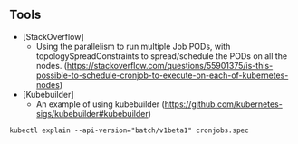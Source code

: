 ## Tools

* [StackOverflow]
  * Using the parallelism to run multiple Job PODs, with topologySpreadConstraints to spread/schedule the PODs on all the nodes. (https://stackoverflow.com/questions/55901375/is-this-possible-to-schedule-cronjob-to-execute-on-each-of-kubernetes-nodes)
* [Kubebuilder]
  * An example of using kubebuilder (https://github.com/kubernetes-sigs/kubebuilder#kubebuilder)

```
kubectl explain --api-version="batch/v1beta1" cronjobs.spec
```
